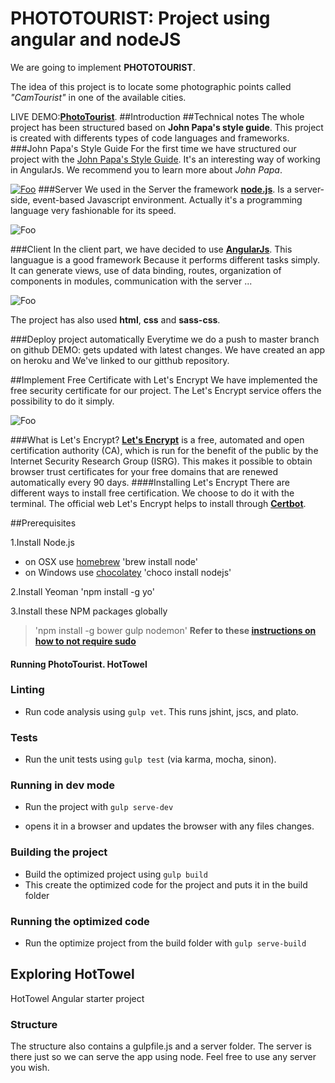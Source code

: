 # PHOTOTOURIST: Project using angular and nodeJS
We are going to implement **PHOTOTOURIST**. 

The idea of this project is to locate some photographic points called *"CamTourist"* in one of the available cities.

LIVE DEMO:**[PhotoTourist](https://josando.tk:3000/)**.
##Introduction
##Technical notes
The whole project has been structured based on **John Papa's style guide**. This project is created with differents types of code languages and frameworks. 
###John Papa's Style Guide
For the first time we have structured our project with the [John Papa's Style Guide](https://github.com/johnpapa/angular-styleguide/tree/master/a1). It's an interesting way of working in AngularJs. We recommend you to learn more about *John Papa*.

[![Foo](https://www.gravatar.com/avatar/0d3794fe37746ea54926ca6878712721?s=250&d=mm&r=x)](https://johnpapa.net/)
###Server
We used in the Server the framework **[node.js](https://nodejs.org/)**. Is a server-side, event-based Javascript environment. Actually it's a programming language very fashionable for its speed. 

![Foo](https://jeanlescure.io/img/logo-node.png)

###Client
In the client part, we have decided to use **[AngularJs](https://angularjs.org/)**. This languague is a good framework Because it performs different tasks simply. It can generate views, use of data binding, routes, organization of components in modules, communication with the server ...

![Foo](http://stridecoder.com/wp-content/uploads/2016/04/angular.png)

The project has also used **html**, **css** and **sass-css**.

###Deploy project automatically
Everytime we do a push to master branch on github DEMO: gets updated with latest changes. We have created an app on heroku and We've linked to our gitthub repository.

##Implement Free Certificate with Let's Encrypt
We have implemented the free security certificate for our project. The Let's Encrypt service offers the possibility to do it simply. 

![Foo](https://deductivelabs.com/wp-content/uploads/2016/02/Let%E2%80%99s-Encrypt-250x250.jpg)

###What is Let's Encrypt?
**[Let's Encrypt](https://letsencrypt.org/)** is a free, automated and open certification authority (CA), which is run for the benefit of the public by the Internet Security Research Group (ISRG). This makes it possible to obtain browser trust certificates for your free domains that are renewed automatically every 90 days.
####Installing Let's Encrypt
There are different ways to install free certification. We choose to do it with the terminal. The official web Let's Encrypt helps to install through **[Certbot](https://certbot.eff.org/)**. 

##Prerequisites

1.Install Node.js

* on OSX use [homebrew](https://brew.sh/) 'brew install node'
* on Windows use [chocolatey](https://chocolatey.org/) 'choco install nodejs'

2.Install Yeoman 'npm install -g yo'

3.Install these NPM packages globally
> 'npm install -g bower gulp nodemon'
 **Refer to these [instructions on how to not require sudo](https://github.com/sindresorhus/guides/blob/master/npm-global-without-sudo.md)**
 
#### Running PhotoTourist. HotTowel

### Linting
 - Run code analysis using `gulp vet`. This runs jshint, jscs, and plato.

### Tests
 - Run the unit tests using `gulp test` (via karma, mocha, sinon).

### Running in dev mode
 - Run the project with `gulp serve-dev`

 - opens it in a browser and updates the browser with any files changes.

### Building the project
 - Build the optimized project using `gulp build`
 - This create the optimized code for the project and puts it in the build folder

### Running the optimized code
 - Run the optimize project from the build folder with `gulp serve-build`

## Exploring HotTowel
HotTowel Angular starter project

### Structure
The structure also contains a gulpfile.js and a server folder. The server is there just so we can serve the app using node. Feel free to use any server you wish.
 
